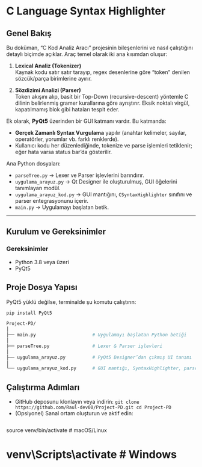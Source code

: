# C Language Syntax Highlighter 

## Genel Bakış

Bu doküman, “C Kod Analiz Aracı” projesinin bileşenlerini ve nasıl çalıştığını detaylı biçimde açıklar. Araç temel olarak iki ana kısımdan oluşur:

1. **Lexical Analiz (Tokenizer)**  
   Kaynak kodu satır satır tarayıp, regex desenlerine göre “token” denilen sözcük/parça birimlerine ayırır.  

2. **Sözdizimi Analizi (Parser)**  
   Token akışını alıp, basit bir Top-Down (recursive-descent) yöntemle C dilinin belirlenmiş gramer kurallarına göre ayrıştırır. Eksik noktalı virgül, kapatılmamış blok gibi hataları tespit eder.

Ek olarak, **PyQt5** üzerinden bir GUI katmanı vardır. Bu katmanda:

- **Gerçek Zamanlı Syntax Vurgulama** yapılır (anahtar kelimeler, sayılar, operatörler, yorumlar vb. farklı renklerde).  
- Kullanıcı kodu her düzenlediğinde, tokenize ve parse işlemleri tetiklenir; eğer hata varsa status bar’da gösterilir.  

Ana Python dosyaları:

- `parseTree.py` → Lexer ve Parser işlevlerini barındırır.  
- `uygulama_arayuz.py` → Qt Designer ile oluşturulmuş, GUI öğelerini tanımlayan modül.  
- `uygulama_arayuz_kod.py` → GUI mantığını, `CSyntaxHighlighter` sınıfını ve parser entegrasyonunu içerir.  
- `main.py` → Uygulamayı başlatan betik.  

---

## Kurulum ve Gereksinimler

### Gereksinimler
- Python 3.8 veya üzeri  
- PyQt5  

## Proje Dosya Yapısı
PyQt5 yüklü değilse, terminalde şu komutu çalıştırın:
```bash
pip install PyQt5

Project-PD/
│
├── main.py                     # Uygulamayı başlatan Python betiği
│
├── parseTree.py                # Lexer & Parser işlevleri
│
├── uygulama_arayuz.py          # PyQt5 Designer’dan çıkmış UI tanımı
│
└── uygulama_arayuz_kod.py      # GUI mantığı, SyntaxHighlighter, parser entegrasyonu
```
## Çalıştırma Adımları
 - GitHub deposunu klonlayın veya indirin:
  `git clone https://github.com/Raul-dev00/Project-PD.git
cd Project-PD`
 - (Opsiyonel) Sanal ortam oluşturun ve aktif edin:
   ```python3 -m venv venv
source venv/bin/activate    # macOS/Linux
# venv\Scripts\activate     # Windows
```

